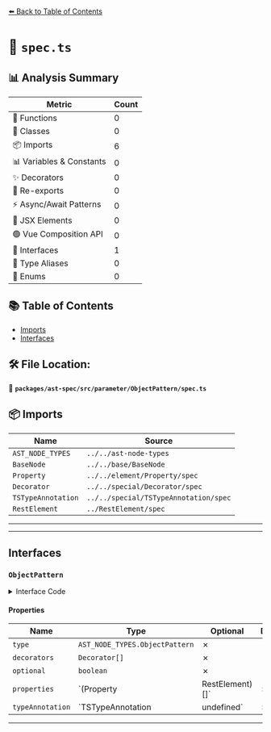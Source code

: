 [⬅️ Back to Table of Contents](../../../../../index.md)

# 📄 `spec.ts`

## 📊 Analysis Summary

| Metric | Count |
|--------|-------|
| 🔧 Functions | 0 |
| 🧱 Classes | 0 |
| 📦 Imports | 6 |
| 📊 Variables & Constants | 0 |
| ✨ Decorators | 0 |
| 🔄 Re-exports | 0 |
| ⚡ Async/Await Patterns | 0 |
| 💠 JSX Elements | 0 |
| 🟢 Vue Composition API | 0 |
| 📐 Interfaces | 1 |
| 📑 Type Aliases | 0 |
| 🎯 Enums | 0 |

## 📚 Table of Contents

- [Imports](#imports)
- [Interfaces](#interfaces)

## 🛠️ File Location:
📂 **`packages/ast-spec/src/parameter/ObjectPattern/spec.ts`**

## 📦 Imports

| Name | Source |
|------|--------|
| `AST_NODE_TYPES` | `../../ast-node-types` |
| `BaseNode` | `../../base/BaseNode` |
| `Property` | `../../element/Property/spec` |
| `Decorator` | `../../special/Decorator/spec` |
| `TSTypeAnnotation` | `../../special/TSTypeAnnotation/spec` |
| `RestElement` | `../RestElement/spec` |


---


---

## Interfaces

### `ObjectPattern`

<details><summary>Interface Code</summary>

```ts
export interface ObjectPattern extends BaseNode {
  type: AST_NODE_TYPES.ObjectPattern;
  decorators: Decorator[];
  optional: boolean;
  properties: (Property | RestElement)[];
  typeAnnotation: TSTypeAnnotation | undefined;
}
```
</details>

#### Properties

| Name | Type | Optional | Description |
|------|------|----------|-------------|
| `type` | `AST_NODE_TYPES.ObjectPattern` | ✗ |  |
| `decorators` | `Decorator[]` | ✗ |  |
| `optional` | `boolean` | ✗ |  |
| `properties` | `(Property | RestElement)[]` | ✗ |  |
| `typeAnnotation` | `TSTypeAnnotation | undefined` | ✗ |  |


---